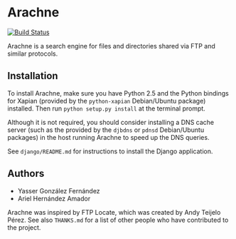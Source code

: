 Arachne
=======

[![Build Status](https://travis-ci.org/yasserglez/arachne.svg?branch=master)](https://travis-ci.org/yasserglez/arachne)

Arachne is a search engine for files and directories shared via FTP
and similar protocols.

Installation
------------

To install Arachne, make sure you have Python 2.5 and the Python
bindings for Xapian (provided by the `python-xapian` Debian/Ubuntu
package) installed. Then run `python setup.py install` at the terminal
prompt.

Although it is not required, you should consider installing a DNS
cache server (such as the provided by the `djbdns` or `pdnsd`
Debian/Ubuntu packages) in the host running Arachne to speed up the
DNS queries.

See `django/README.md` for instructions to install the Django
application.

Authors
-------

* Yasser González Fernández
* Ariel Hernández Amador

Arachne was inspired by FTP Locate, which was created by Andy Teijelo
Pérez. See also `THANKS.md` for a list of other people who have
contributed to the project.
